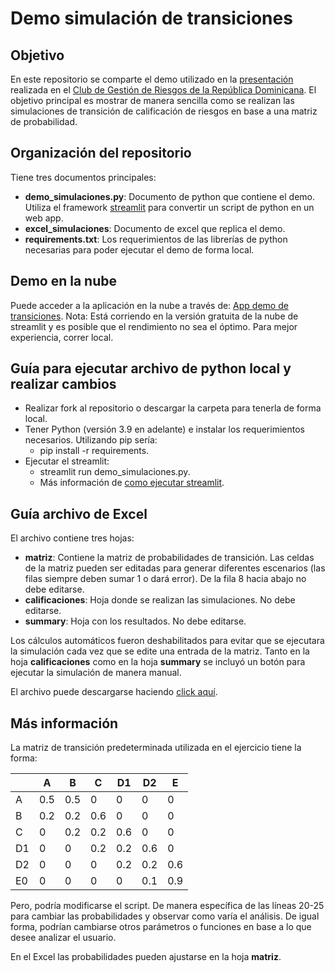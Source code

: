 # Demo simulación de transiciones

## Objetivo
En este repositorio se comparte el demo utilizado en la [presentación](https://www.youtube.com/watch?v=cSCZq9XgS_Y&t=1180s) realizada en el [Club de Gestión de Riesgos de la República Dominicana](https://gestionderiesgo.org/). El objetivo principal es mostrar de manera sencilla como se realizan las simulaciones de transición de calificación de riesgos en base a una matriz de probabilidad. 

## Organización del repositorio
Tiene tres documentos principales:
  - **demo_simulaciones.py**: Documento de python que contiene el demo. Utiliza el framework [streamlit](https://streamlit.io/) para convertir un script de python en un web app.
  - **excel_simulaciones**: Documento de excel que replica el demo.
  - **requirements.txt**: Los requerimientos de las librerías de python necesarias para poder ejecutar el demo de forma local.

## Demo en la nube
Puede acceder a la aplicación en la nube a través de: [App demo de transiciones](https://share.streamlit.io/sbrd-estudios-pub/demo_transition_simulation/main/demo_simulaciones.py).
Nota: Está corriendo en la versión gratuita de la nube de streamlit y es posible que el rendimiento no sea el óptimo. Para mejor experiencia, correr local.

## Guía para ejecutar archivo de python local y realizar cambios

- Realizar fork al repositorio o descargar la carpeta para tenerla de forma local. 
- Tener Python (versión 3.9 en adelante) e instalar los requerimientos necesarios. Utilizando pip sería:
  - pip install -r requirements.
- Ejecutar el streamlit: 
  - streamlit run demo_simulaciones.py. 
  - Más información de [como ejecutar streamlit](https://docs.streamlit.io/knowledge-base/using-streamlit/how-do-i-run-my-streamlit-script).

## Guía archivo de Excel

El archivo contiene tres hojas:

- **matriz**: Contiene la matriz de probabilidades de transición. Las celdas de la matriz pueden ser editadas para generar diferentes escenarios (las filas siempre deben sumar 1 o dará error). De la fila 8 hacia abajo no debe editarse.
- **calificaciones**: Hoja donde se realizan las simulaciones. No debe editarse.
- **summary**: Hoja con los resultados. No debe editarse.

Los cálculos automáticos fueron deshabilitados para evitar que se ejecutara la simulación cada vez que se edite una entrada de la matriz. Tanto en la hoja **calificaciones** como en la hoja **summary** se incluyó un botón para ejecutar la simulación de manera manual.

El archivo puede descargarse haciendo [click aquí](https://github.com/estudiosdev/demo_transition_simulation/raw/main/excel_simulaciones.xlsm).


## Más información

La matriz de transición predeterminada utilizada en el ejercicio tiene la forma:

|    | A   | B   | C   | D1  | D2  | E   |
|----|-----|-----|-----|-----|-----|-----|
| A  | 0.5 | 0.5 | 0   | 0   | 0   | 0   |
| B  | 0.2 | 0.2 | 0.6 | 0   | 0   | 0   |
| C  | 0   | 0.2 | 0.2 | 0.6 | 0   | 0   |
| D1 | 0   | 0   | 0.2 | 0.2 | 0.6 | 0   |
| D2 | 0   | 0   | 0   | 0.2 | 0.2 | 0.6 |
| E0 | 0   | 0   | 0   | 0   | 0.1 | 0.9 |

Pero, podría modificarse el script. De manera específica de las líneas 20-25 para cambiar las probabilidades y observar como varía el análisis. De igual forma, podrían cambiarse otros parámetros o funciones en base a lo que desee analizar el usuario.

En el Excel las probabilidades pueden ajustarse en la hoja **matriz**.
